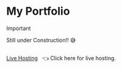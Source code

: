 # My Portfolio
> [!IMPORTANT] 
Still under Construction!! :sweat_smile:
##
[Live Hosting](https://triffycodes.github.io/Portfolio/) &nbsp; :point_left: Click here for live hosting.
